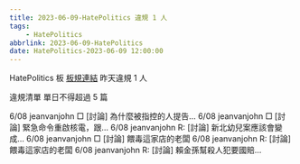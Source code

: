 ```yaml
---
title: 2023-06-09-HatePolitics 違規 1 人
tags:
    - HatePolitics
abbrlink: 2023-06-09-HatePolitics
date: HatePolitics-2023-06-09 12:00:00
---
```

HatePolitics 板 [板規連結](https://www.ptt.cc/bbs/HatePolitics/M.1617115262.A.D60.html)
昨天違規 1 人
<!-- more -->

違規清單
單日不得超過 5 篇

6/08 jeanvanjohn □ [討論] 為什麼被指控的人提告…
6/08 jeanvanjohn □ [討論] 緊急命令重啟核電，跟…
6/08 jeanvanjohn R: [討論] 新北幼兒案應該會變成…
6/08 jeanvanjohn □ [討論] 餵毒這家店的老闆
6/08 jeanvanjohn R: [討論] 餵毒這家店的老闆
6/08 jeanvanjohn R: [討論] 賴金孫幫殺人犯要國賠…